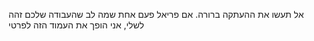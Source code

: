 אל תעשו את ההעתקה ברורה. אם פריאל פעם אחת שמה לב שהעבודה שלכם זהה לשלי, אני הופך את העמוד הזה לפרטי
